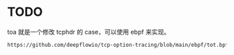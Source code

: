 # TODO

toa 就是一个修改 tcphdr 的 case，可以使用 ebpf 来实现。

```md
https://github.com/deepflowio/tcp-option-tracing/blob/main/ebpf/tot.bpf.c

```


